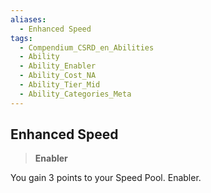 ```yaml
---
aliases:
  - Enhanced Speed
tags:
  - Compendium_CSRD_en_Abilities
  - Ability
  - Ability_Enabler
  - Ability_Cost_NA
  - Ability_Tier_Mid
  - Ability_Categories_Meta
---
```

  
    
## Enhanced Speed    
>**Enabler**  
    
You gain 3 points to your Speed Pool. Enabler.